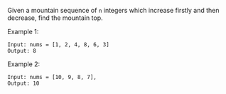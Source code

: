 Given a mountain sequence of `n` integers which increase firstly and then decrease, find the mountain top.

Example 1:
```
Input: nums = [1, 2, 4, 8, 6, 3] 
Output: 8
```
Example 2:
```
Input: nums = [10, 9, 8, 7], 
Output: 10
```